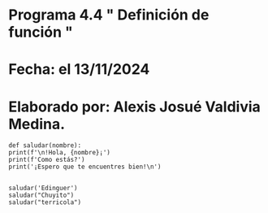 # Programa 4.4 " Definición de función "
# Fecha: el 13/11/2024
# Elaborado por: Alexis Josué Valdivia Medina.

    def saludar(nombre):
    print(f'\n!Hola, {nombre}¡')
    print(f'Como estás?')
    print('¡Espero que te encuentres bien!\n')


    saludar('Edinguer')
    saludar("Chuyito")
    saludar("terricola")
